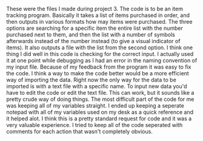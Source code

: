   These were the files I made during project 3. The code is to be an item tracking program. Basically it takes a list of items purchased in order, and then outputs in various formats how may items were purchased. The three options are searching for a specific item
the entire list with the number purchased next to them, and then the list with a number of symbols afterwards instead of the number instead (to give a visual indicator of items). It also outputs a file with the list from the second option. I think one thing I did well
in this code is checking for the correct input. I actually used it at one point while debugging as I had an error in the naming convention of my input file. Because of my feedback from the program it was easy to fix the code. I think a way to make the code better 
would be a more efficient way of importing the data. Right now the only way for the data to be imported is with a text file with a specific name. To input new data you'd have to edit the code or edit the text file. This can work, but it sounds like a pretty crude way
of doing things. The most difficult part of the code for me was keeping all of my variables straight. I ended up keeping a seperate notepad with all of my variables used on my desk as a quick reference and it helped alot. I think this is a pretty standard request for code
and it was a very valuable experience. I tried to keep all of the code seperated with comments for each action that wasn't completely obvious. 
